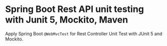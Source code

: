 # Spring Boot Rest API unit testing with Junit 5, Mockito, Maven
Apply Spring Boot <code>@WebMvcTest</code> for Rest Controller Unit Test with JUnit 5 and Mockito.
